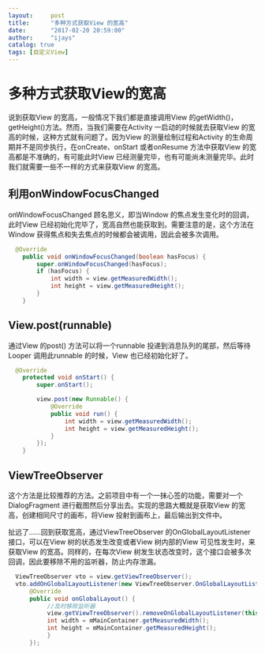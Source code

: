 ```yaml
---
layout:     post
title:      "多种方式获取View 的宽高"
date:       "2017-02-20 20:59:00"
author:     "ijays"
catalog: true
tags: [自定义View]
---
```




# 多种方式获取View的宽高

说到获取View 的宽高，一般情况下我们都是直接调用View 的getWidth()，getHeight()方法。然而，当我们需要在Activity 一启动的时候就去获取View 的宽高的时候，这种方式就有问题了。因为View 的测量绘制过程和Activity 的生命周期并不是同步执行，在onCreate、onStart 或者onResume 方法中获取View 的宽高都是不准确的，有可能此时View 已经测量完毕，也有可能尚未测量完毕。此时我们就需要一些不一样的方式来获取View 的宽高。

## 利用onWindowFocusChanged

onWindowFocusChanged 顾名思义，即当Window 的焦点发生变化时的回调，此时View 已经初始化完毕了，宽高自然也能获取到。需要注意的是，这个方法在Window 获得焦点和失去焦点的时候都会被调用，因此会被多次调用。

```java
  @Override
    public void onWindowFocusChanged(boolean hasFocus) {
        super.onWindowFocusChanged(hasFocus);
        if (hasFocus) {
            int width = view.getMeasuredWidth();
            int height = view.getMeasuredHeight();
        }
    }
```



## View.post(runnable)

通过View 的post() 方法可以将一个runnable 投递到消息队列的尾部，然后等待Looper 调用此runnable 的时候，View 也已经初始化好了。

```java
  @Override
    protected void onStart() {
        super.onStart();

        view.post(new Runnable() {
            @Override
            public void run() {
                int width = view.getMeasuredWidth();
                int height = view.getMeasuredHeight();
            }
        });
    }
```

## ViewTreeObserver

这个方法是比较推荐的方法。之前项目中有一个一抹心签的功能，需要对一个DialogFragment 进行截图然后分享出去。实现的思路大概就是获取View 的宽高，创建相同尺寸的画布，将View 投射到画布上，最后输出到文件中。

扯远了……回到获取宽高，通过ViewTreeObserver 的OnGlobalLayoutListener 接口，可以在View 树的状态发生改变或者View 树内部的View 可见性发生时，来获取View 的宽高。同样的，在每次View 树发生状态改变时，这个接口会被多次回调，因此要移除不用的监听器，防止内存泄漏。

```java
  ViewTreeObserver vto = view.getViewTreeObserver();
  vto.addOnGlobalLayoutListener(new ViewTreeObserver.OnGlobalLayoutListener() {
      @Override
      public void onGlobalLayout() {
           //及时移除监听器
           view.getViewTreeObserver().removeOnGlobalLayoutListener(this);
           int width = mMainContainer.getMeasuredWidth();
           int height = mMainContainer.getMeasuredHeight();
           }
      });
```



